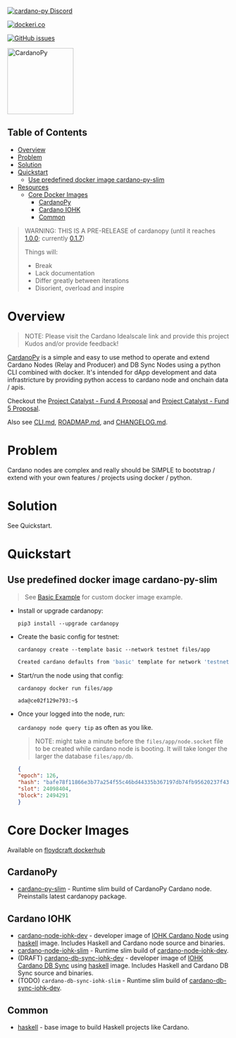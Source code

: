 [![cardano-py Discord](https://img.shields.io/badge/discord-join%20chat-blue.svg)](https://discord.gg/FyDz4Xrt4x)

[![dockeri.co](https://dockeri.co/image/floydcraft/cardano-py-slim)](https://hub.docker.com/r/floydcraft/cardano-py-slim)

[![GitHub issues](https://img.shields.io/github/issues/floydcraft/cardano-py/cardanopy.svg "GitHub issues")](https://github.com/floydcraft/cardano-py/issues)

<img src="images/CardanoPyBlueSmall.png" alt="CardanoPy" width="150" height="150">

## Table of Contents

- [Overview](#overview)
- [Problem](#problem)
- [Solution](#solution)
- [Quickstart](#quickstart)
  - [Use predefined docker image cardano-py-slim](#use-predefined-docker-image-cardano-py-slim)
- [Resources](#resources)
  - [Core Docker Images](#core-docker-images)
    - [CardanoPy](#cardanopy)
    - [Cardano IOHK](#cardano-iohk)
    - [Common](#common)

> WARNING: THIS IS A PRE-RELEASE of cardanopy (until it reaches [1.0.0](ROADMAP.md#100); currently [0.1.7](CHANGELOG.md#017))
> 
> Things will:
> - Break
> - Lack documentation
> - Differ greatly between iterations
> - Disorient, overload and inspire

# Overview
> NOTE: Please visit the Cardano Idealscale link and provide this project Kudos and/or provide feedback!

[CardanoPy](https://github.com/floydcraft/cardano-py) is a simple and easy to use method to operate and extend Cardano Nodes (Relay and Producer) and DB Sync Nodes using a python CLI combined with docker. It's intended for dApp development and data infrastricture by providing python access to cardano node and onchain data / apis. 

Checkout the [Project Catalyst - Fund 4 Proposal](https://cardano.ideascale.com/a/dtd/CardanoPy-5-min-extensible-node/341045-48088) and [Project Catalyst - Fund 5 Proposal](https://cardano.ideascale.com/a/dtd/CardanoPy-python-dApp-passive-node/351323-48088). 

Also see  [CLI.md](CLI.md), [ROADMAP.md](ROADMAP.md), and [CHANGELOG.md](CHANGELOG.md).

# Problem
Cardano nodes are complex and really should be SIMPLE to bootstrap / extend with your own features / projects using docker / python.

# Solution
See Quickstart.

# Quickstart
## Use predefined docker image cardano-py-slim
> See [Basic Example](https://github.com/floydcraft/cardano-py-examples/tree/master/basic-example) for custom docker image example.

- Install or upgrade cardanopy:

  `pip3 install --upgrade cardanopy`
- Create the basic config for testnet:

  `cardanopy create --template basic --network testnet files/app`

  ```bash
  Created cardano defaults from 'basic' template for network 'testnet': 'files/app'
  ```
- Start/run the node using that config:

  `cardanopy docker run files/app`

  ```bash
  ada@ce02f129e793:~$
  ```
- Once your logged into the node, run:

  `cardanopy node query tip` as often as you like.

  > NOTE: might take a minute before the `files/app/node.socket` file to be created while cardano node is booting. It will take longer the larger the database `files/app/db`.

  ```json
  {
  "epoch": 126,
  "hash": "bafe78f11866e3b77a254f55c46bd44335b367197db74fb95620237f43fe583d",
  "slot": 24098404,
  "block": 2494291
  }
  ```

# Core Docker Images
Available on [floydcraft dockerhub](https://hub.docker.com/u/floydcraft)

## CardanoPy
- [cardano-py-slim](https://github.com/floydcraft/cardano-py/tree/master/cardano-py-slim) - Runtime slim build of CardanoPy Cardano node. Preinstalls latest cardanopy package.
## Cardano IOHK
- [cardano-node-iohk-dev](https://github.com/floydcraft/cardano-node-iohk/tree/master/dev) - developer image of [IOHK Cardano Node](https://github.com/input-output-hk/cardano-node) using [haskell](https://github.com/floydcraft/haskell) image. Includes Haskell and Cardano node source and binaries.
- [cardano-node-iohk-slim](https://github.com/floydcraft/cardano-node-iohk/tree/master/slim) - Runtime slim build of [cardano-node-iohk-dev](https://github.com/floydcraft/cardano-node-iohk/tree/master/dev).
- (DRAFT) [cardano-db-sync-iohk-dev](https://github.com/floydcraft/cardano-db-sync-iohk) - developer image of [IOHK Cardano DB Sync](https://github.com/input-output-hk/cardano-db-sync) using [haskell](https://github.com/floydcraft/haskell) image. Includes Haskell and Cardano DB Sync source and binaries.
- (TODO) `cardano-db-sync-iohk-slim` - Runtime slim build of [cardano-db-sync-iohk-dev](https://github.com/floydcraft/cardano-db-sync-iohk).
## Common
- [haskell](https://github.com/floydcraft/haskell) - base image to build Haskell projects like Cardano.
